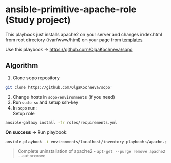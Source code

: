 # ansible-primitive-apache-role (Study project)
This playbook just installs apache2 on your server and changes index.html from root directory (/var/www/html) on your page from [templates](https://github.com/OlgaKochneva/ansible-primitive-apache-role/tree/main/templates)   

Use this playbook -> https://github.com/OlgaKochneva/sopo

## Algorithm
1. Clone sopo repository
```bash
git clone https://github.com/OlgaKochneva/sopo'
```
2. Change hosts in `sopo/environments` (if you need)
3. Run `sudo su` and setup ssh-key
4. In `sopo` run:  
Setup role
```bash
ansible-galaxy install -fr roles/requirements.yml
```
**On success** -> Run playbook:  
```bash
ansible-playbook -i environments/localhost/inventory playbooks/apache.yml -D

```

> Complete uninstallation of apache2 - `apt-get --purge remove apache2 --autoremove`
